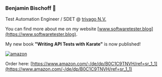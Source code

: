 ### Benjamin Bischoff 👋

Test Automation Engineer / SDET @ [trivago N.V.](https://company.trivago.com/)

You can find more about me on my website [www.softwaretester.blog](https://www.softwaretester.blog).

My new book __"Writing API Tests with Karate"__ is now published!

[![amazon](https://github.com/bischoffdev/bischoffdev/assets/5775857/7bc7361e-87b7-4720-80d9-6d62eb9e9d0d)](https://www.amazon.com/-/de/dp/B0C1C9TNVH/ref=sr_1_1)

Order here: [https://www.amazon.com/-/de/dp/B0C1C9TNVH/ref=sr_1_1](https://www.amazon.com/-/de/dp/B0C1C9TNVH/ref=sr_1_1)

<a rel="me" href="https://hachyderm.io/@bischoffdev"/>
